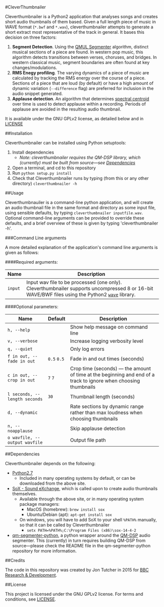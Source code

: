 #CleverThumbnailer

Cleverthumbnailer is a Python2 application that analyses songs and creates short audio thumbnails of them based. Given a full length piece of music in WAVE format (`*.bwf` and `*.wav`), cleverthumbnailer attempts to generate a short extract most representative of the track in general. It bases this decision on three factors:

1. **Segment Detection**. Using the [QMUL Segmenter](http://dx.doi.org/10.1109/TASL.2007.910781) algorithm, distinct musical sections of a piece are found. In western pop music, this algorithm detects transitions between verses, choruses, and bridges. In western classical music, segment boundaries are often found at key changes/modulations.
2. **RMS Enegy profiling**. The varying dynamics of a piece of music are calculated by tracking the RMS energy over the course of a piece. Sections of a piece that are loud (by default) or have a high amount of dynamic variation (`--difference` flag) are preferred for inclusion in the audio snippet generated.
3. **Applause detection**. An algorithm that determines [spectral centroid](https://dx.doi.org/10.1121%2F1.381843) over time is used to detect applause within a recording. Periods of applause are avoided in the resulting audio thumbnail. 

It is available under the GNU GPLv2 license, as detailed below and in [LICENSE](LICENSE)

##Installation

Cleverthumbnailer can be installed using Python setuptools:

1. Install dependencies
    - *Note: cleverthumbnailer requires the QM-DSP library, which (currently) must be built from source—see [Dependencies](#Dependencies)*
2. Open a terminal, and cd to this repository
3. Run `python setup.py install`
4. Check that Cleverthumbnailer runs by typing (from this or any other directory) `cleverthumbnailer -h`

##Usage

Cleverthumbnauiler is a command-line python application, and will create an audio thumbnail file in the same format and directory as some input file, using sensible defaults, by typing `cleverthumbnailer inputfile.wav`. Optional command-line arguments can be provided to override these defaults, and a brief overview of these is given by typing 'cleverthumbnailer -h'.

###Command Line arguments

A more detailed explanation of the application's command line arguments is given as follows:

####Required arguments:

Name    | Description
----    | -----------
`input` | Input wav file to be processed (one only). Cleverthumbnailer supports uncompressed 8 or 16-bit WAVE/BWF files using the Python2 [`wave`](https://docs.python.org/2/library/wave.html) library. |

####Optional parameters:

Name    | Default | Description
----    | ------- | -----------
`h, --help` || Show help message on command line
`v, --verbose` || Increase logging verbosity level
`q, --quiet` || Only log errors
`f in out, --fade in out` | `0.5` `0.5` | Fade in and out times (seconds)
`c in out, --crop in out` | `7` `7` | Crop time (seconds) — the amount of time at the beginning and end of a track to ignore when choosing thumbnails
`l seconds, --length seconds` | `30` | Thumbnail length (seconds)
`d, --dynamic` || Rate sections by dynamic range rather than max loudness when choosing thumbnails
`n, --noapplause` || Skip applause detection
`o wavfile, --output wavfile` || Output file path

##Dependencies

Cleverthumbnailer depends on the following:

* [Python2.7](https://www.python.org/download/releases/2.7/)
    - Included in many operating systems by default, or can be downloaded from the above site.
* [SoX - Sound eXchange](http://sox.sourceforge.net/), which is called upon to create audio thumbnails themselves.
    - Available through the above site, or in many operating system package managers:
        + MacOS (homebrew): `brew install sox`
        + Ubuntu/Debian (apt): `apt-get install sox`
    - On windows, you will have to add SoX to your shell `%PATH%` manually, so that it can be called by Cleverthumbnailer
        + `setx PATH=%PATH%;C:\Program Files (x86)\sox-14-4-2`
* [qm-segmenter-python](https://github.com/bbc/qm-segmenter-python), a python wrapper around the [QM-DSP](https://code.soundsoftware.ac.uk/projects/qm-dsp) audio segmenter. This (currently) in turn requires building QM-DSP from source—please check the README file in the qm-segmenter-python repository for more information.

##Credits

The code in this repository was created by Jon Tutcher in 2015 for [BBC Research & Development](http://www.bbc.co.uk/rd).

##License

This project is licensed under the GNU GPLv2 license. For terms and conditions, see [LICENSE](LICENSE).